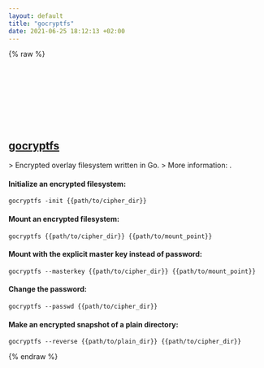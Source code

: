 ```yaml
---
layout: default
title: "gocryptfs"
date: 2021-06-25 18:12:13 +02:00
---
```

{% raw %}
<h2 id="gocryptfs">
  <a href="/en/common/gocryptfs.html">gocryptfs</a> <a href="#gocryptfs"><svg class="icon">
    <use href="/assets/images/unicode_sprite.svg#link" />
  </svg></a>
</h2>
> Encrypted overlay filesystem written in Go.
> More information: <https://github.com/rfjakob/gocryptfs>.

#### Initialize an encrypted filesystem:
```shell
gocryptfs -init {{path/to/cipher_dir}}
```
#### Mount an encrypted filesystem:
```shell
gocryptfs {{path/to/cipher_dir}} {{path/to/mount_point}}
```
#### Mount with the explicit master key instead of password:
```shell
gocryptfs --masterkey {{path/to/cipher_dir}} {{path/to/mount_point}}
```
#### Change the password:
```shell
gocryptfs --passwd {{path/to/cipher_dir}}
```
#### Make an encrypted snapshot of a plain directory:
```shell
gocryptfs --reverse {{path/to/plain_dir}} {{path/to/cipher_dir}}
```
{% endraw %}
